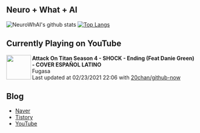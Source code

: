 ## Neuro + What + AI

![NeuroWhAI's github stats](https://github-readme-stats.vercel.app/api?username=neurowhai&count_private=true&show_icons=true)
[![Top Langs](https://github-readme-stats.vercel.app/api/top-langs/?username=neurowhai&layout=compact)](https://github.com/anuraghazra/github-readme-stats)

## Currently Playing on YouTube

[<img align="left" height="65" src="https://yt3.ggpht.com/ytc/AAUvwnjfX5OEDBZE0pmh_RgDE385_Nde35Rh5kNEpqT3sA=s88-c-k-c0x00ffffff-no-rj-mo">](https://www.youtube.com/channel/UCxe7RhBKw1EImE6BIPVLOxg)

**Attack On Titan Season 4 - SHOCK - Ending (Feat Danie Green) - COVER ESPAÑOL LATINO**  
Fugasa  
Last updated at 02/23/2021 22:06 with [20chan/github-now](https://github.com/20chan/github-now)

## Blog

- [Naver](http://blog.naver.com/neurowhai)
- [Tistory](http://neurowhai.tistory.com/)
- [YouTube](https://www.youtube.com/channel/UCB_v1xU6laBHOeH6z4L-Mtw)
